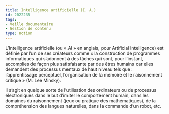 ```yaml
---
title: Intelligence artificielle (I. A.)
id: 2022235
tags:
- Veille documentaire
- Gestion de contenu
type: notion
---
```


L’Intelligence artificielle (ou « AI » en anglais, pour Artificial Intelligence) est définie par l’un de ses créateurs comme « la construction de programmes informatiques qui s’adonnent à des tâches qui sont, pour l’instant, accomplies de façon plus satisfaisante par des êtres humains car elles demandent des processus mentaux de haut niveau tels que : l’apprentissage perceptuel, l’organisation de la mémoire et le raisonnement critique » (M. Lee Minsky).

Il s’agit en quelque sorte de l’utilisation des ordinateurs ou de processus électroniques dans le but d’imiter le comportement humain, dans les domaines du raisonnement (jeux ou pratique des mathématiques), de la compréhension des langues naturelles, dans la commande d’un robot, etc.


